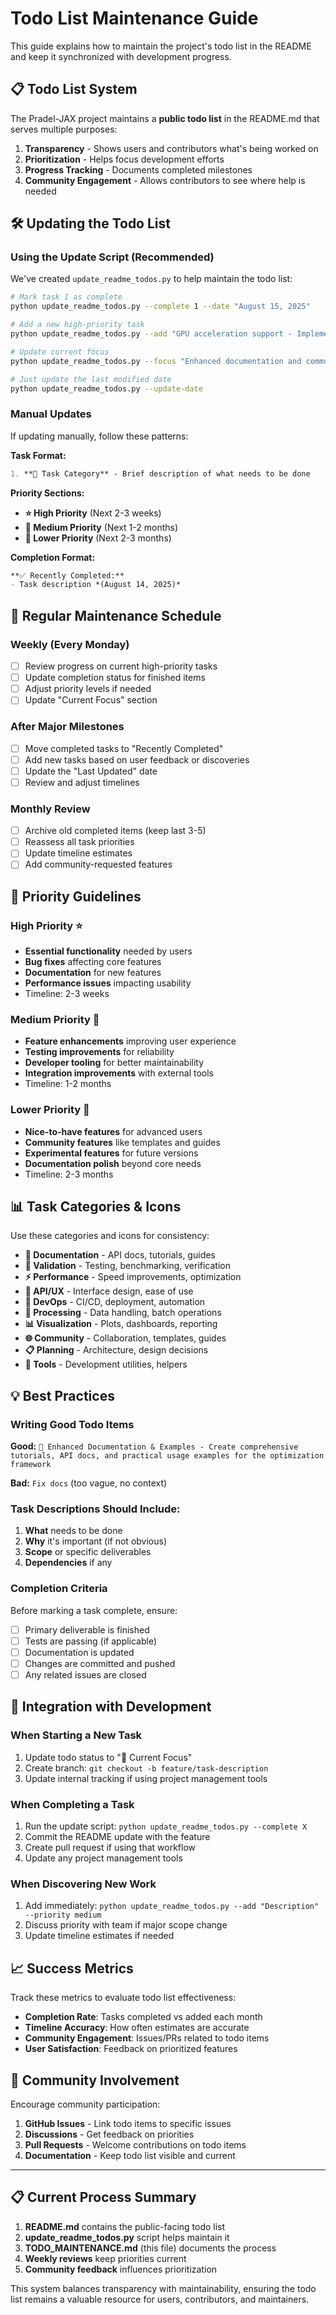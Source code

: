 # Todo List Maintenance Guide

This guide explains how to maintain the project's todo list in the README and keep it synchronized with development progress.

## 📋 Todo List System

The Pradel-JAX project maintains a **public todo list** in the README.md that serves multiple purposes:

1. **Transparency** - Shows users and contributors what's being worked on
2. **Prioritization** - Helps focus development efforts  
3. **Progress Tracking** - Documents completed milestones
4. **Community Engagement** - Allows contributors to see where help is needed

## 🛠️ Updating the Todo List

### Using the Update Script (Recommended)

We've created `update_readme_todos.py` to help maintain the todo list:

```bash
# Mark task 1 as complete
python update_readme_todos.py --complete 1 --date "August 15, 2025"

# Add a new high-priority task
python update_readme_todos.py --add "GPU acceleration support - Implement CUDA optimizations" --priority high

# Update current focus
python update_readme_todos.py --focus "Enhanced documentation and community onboarding"

# Just update the last modified date
python update_readme_todos.py --update-date
```

### Manual Updates

If updating manually, follow these patterns:

**Task Format:**
```markdown
1. **📖 Task Category** - Brief description of what needs to be done
```

**Priority Sections:**
- **⭐ High Priority** (Next 2-3 weeks)
- **🔧 Medium Priority** (Next 1-2 months)  
- **🎯 Lower Priority** (Next 2-3 months)

**Completion Format:**
```markdown
**✅ Recently Completed:**
- Task description *(August 14, 2025)*
```

## 📅 Regular Maintenance Schedule

### Weekly (Every Monday)
- [ ] Review progress on current high-priority tasks
- [ ] Update completion status for finished items
- [ ] Adjust priority levels if needed
- [ ] Update "Current Focus" section

### After Major Milestones
- [ ] Move completed tasks to "Recently Completed"
- [ ] Add new tasks based on user feedback or discoveries
- [ ] Update the "Last Updated" date
- [ ] Review and adjust timelines

### Monthly Review
- [ ] Archive old completed items (keep last 3-5)
- [ ] Reassess all task priorities
- [ ] Update timeline estimates
- [ ] Add community-requested features

## 🎯 Priority Guidelines

### High Priority ⭐
- **Essential functionality** needed by users
- **Bug fixes** affecting core features
- **Documentation** for new features
- **Performance issues** impacting usability
- Timeline: 2-3 weeks

### Medium Priority 🔧
- **Feature enhancements** improving user experience
- **Testing improvements** for reliability
- **Developer tooling** for better maintainability
- **Integration improvements** with external tools
- Timeline: 1-2 months

### Lower Priority 🎯
- **Nice-to-have features** for advanced users
- **Community features** like templates and guides  
- **Experimental features** for future versions
- **Documentation polish** beyond core needs
- Timeline: 2-3 months

## 📊 Task Categories & Icons

Use these categories and icons for consistency:

- **📖 Documentation** - API docs, tutorials, guides
- **🔬 Validation** - Testing, benchmarking, verification
- **⚡ Performance** - Speed improvements, optimization
- **🎨 API/UX** - Interface design, ease of use
- **🚀 DevOps** - CI/CD, deployment, automation
- **🔄 Processing** - Data handling, batch operations
- **📊 Visualization** - Plots, dashboards, reporting
- **🌐 Community** - Collaboration, templates, guides
- **📋 Planning** - Architecture, design decisions
- **🔧 Tools** - Development utilities, helpers

## 💡 Best Practices

### Writing Good Todo Items

**Good:** `📖 Enhanced Documentation & Examples - Create comprehensive tutorials, API docs, and practical usage examples for the optimization framework`

**Bad:** `Fix docs` (too vague, no context)

### Task Descriptions Should Include:
1. **What** needs to be done
2. **Why** it's important (if not obvious)
3. **Scope** or specific deliverables
4. **Dependencies** if any

### Completion Criteria

Before marking a task complete, ensure:
- [ ] Primary deliverable is finished
- [ ] Tests are passing (if applicable)
- [ ] Documentation is updated
- [ ] Changes are committed and pushed
- [ ] Any related issues are closed

## 🔄 Integration with Development

### When Starting a New Task
1. Update todo status to "🚧 Current Focus"
2. Create branch: `git checkout -b feature/task-description`
3. Update internal tracking if using project management tools

### When Completing a Task  
1. Run the update script: `python update_readme_todos.py --complete X`
2. Commit the README update with the feature
3. Create pull request if using that workflow
4. Update any project management tools

### When Discovering New Work
1. Add immediately: `python update_readme_todos.py --add "Description" --priority medium`
2. Discuss priority with team if major scope change
3. Update timeline estimates if needed

## 📈 Success Metrics

Track these metrics to evaluate todo list effectiveness:

- **Completion Rate**: Tasks completed vs added each month
- **Timeline Accuracy**: How often estimates are accurate
- **Community Engagement**: Issues/PRs related to todo items
- **User Satisfaction**: Feedback on prioritized features

## 🤝 Community Involvement

Encourage community participation:

1. **GitHub Issues** - Link todo items to specific issues
2. **Discussions** - Get feedback on priorities
3. **Pull Requests** - Welcome contributions on todo items
4. **Documentation** - Keep todo list visible and current

---

## 📋 Current Process Summary

1. **README.md** contains the public-facing todo list
2. **update_readme_todos.py** script helps maintain it  
3. **TODO_MAINTENANCE.md** (this file) documents the process
4. **Weekly reviews** keep priorities current
5. **Community feedback** influences prioritization

This system balances transparency with maintainability, ensuring the todo list remains a valuable resource for users, contributors, and maintainers.
